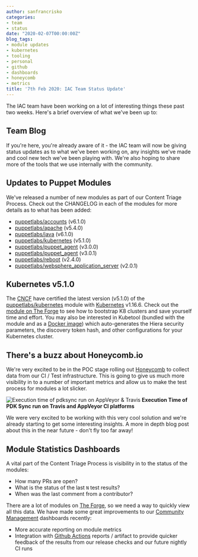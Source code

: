 ```yaml
---
author: sanfrancrisko
categories:
- team
- status
date: "2020-02-07T00:00:00Z"
blog_tags:
- module updates
- kubernetes
- tooling
- personal
- github
- dashboards
- honeycomb
- metrics
title: '7th Feb 2020: IAC Team Status Update'
---
```


The IAC team have been working on a lot of interesting things these past two weeks. Here's a brief overview of what we've been up to:

## Team Blog
If you're here, you're already aware of it - the IAC team will now be giving status updates as to what we've been working on, any insights we've made and cool new tech we've been playing with. We're also hoping to share more of the tools that we use internally with the community.

## Updates to Puppet Modules
We've released a number of new modules as part of our Content Triage Process.
Check out the CHANGELOG in each of the modules for more details as to what has been added:
- [puppetlabs/accounts](https://forge.puppet.com/puppetlabs/accounts) (v6.1.0)
- [puppetlabs/apache](https://forge.puppet.com/puppetlabs/apache) (v5.4.0)
- [puppetlabs/java](https://forge.puppet.com/puppetlabs/java) (v6.1.0)
- [puppetlabs/kubernetes](https://forge.puppet.com/puppetlabs/kubernetes) (v5.1.0)
- [puppetlabs/puppet_agent](https://forge.puppet.com/puppetlabs/puppet_agent) (v3.0.0)
- [puppetlabs/puppet_agent](https://forge.puppet.com/puppetlabs/puppet_agent) (v3.0.1)
- [puppetlabs/reboot](https://forge.puppet.com/puppetlabs/reboot) (v2.4.0)
- [puppetlabs/websphere_application_server](https://forge.puppet.com/puppetlabs/websphere_application_server) (v2.0.1)

## Kubernetes v5.1.0
The [CNCF](https://www.cncf.io/) have certified the latest version (v5.1.0) of the [puppetlabs/kubernetes](https://forge.puppet.com/puppetlabs/kubernetes) module with [Kubernetes](https://kubernetes.io/) v1.16.6.
Check out the [module on The Forge](https://forge.puppet.com/puppetlabs/kubernetes) to see how to bootstrap K8 clusters and save yourself time and effort.
You may also be interested in Kubetool (bundled with the module and as a [Docker image](https://hub.docker.com/r/puppet/kubetool)) which auto-generates the Hiera security parameters, the discovery token hash, and other configurations for your Kubernetes cluster.

## There's a buzz about Honeycomb.io
We're very excited to be in the POC stage rolling out [Honeycomb](https://www.honeycomb.io/) to collect data from our CI / Test infrastructure.
This is going to give us much more visibility in to a number of important metrics and allow us to make the test process for modules a lot slicker.

![Execution time of pdksync run on AppVeyor & Travis](/iac/assets/2020-02-07-status-update/honeycomb_travis_appveyor.png)
**Execution Time of PDK Sync run on Travis and AppVeyor CI platforms**

We were very excited to be working with this very cool solution and we're already starting to get some interesting insights.
A more in depth blog post about this in the near future - don't fly too far away!

## Module Statistics Dashboards
A vital part of the Content Triage Process is visibility in to the status of the modules:
- How many PRs are open?
- What is the status of the last `N` test results?
- When was the last comment from a contributor?

There are a lot of modules on [The Forge](https://forge.puppet.com/supported/), so we need a way to quickly view all this data.
We have made some great improvements to our [Community Management](https://puppetlabs.github.io/community_management/) dashboards recently:
- More accurate reporting on module metrics
- Integration with [Github Actions](https://github.com/features/actions) reports / artifact to provide quicker feedback of the results from our release checks and our future nightly CI runs